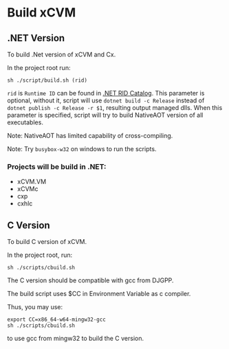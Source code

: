 # Build xCVM

## .NET Version

To build .Net version of xCVM and Cx.

In the project root run:
```
sh ./script/build.sh (rid)
```

`rid` is `Runtime ID` can be found in [.NET RID Catalog](https://learn.microsoft.com/en-us/dotnet/core/rid-catalog). This parameter is optional, without it, script will use `dotnet build -c Release` instead of `dotnet publish -c Release -r $1`, resulting output managed dlls. When this parameter is specified, script will try to build NativeAOT version of all executables.

Note: NativeAOT has limited capability of cross-compiling.

Note: Try `busybox-w32` on windows to run the scripts.

### Projects will be build in .NET:

- xCVM.VM
- xCVMc
- cxp
- cxhlc

## C Version

To build C version of xCVM.

In the project root, run:

```
sh ./scripts/cbuild.sh
```

The C version should be compatible with gcc from DJGPP.

The build script uses $CC in Environment Variable as c compiler.

Thus, you may use:

```
export CC=x86_64-w64-mingw32-gcc
sh ./scripts/cbuild.sh
```

to use gcc from mingw32 to build the C version.